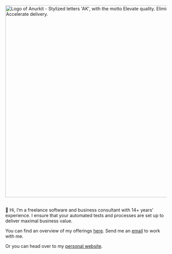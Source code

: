 <img src="https://github.com/user-attachments/assets/10deabd6-7d44-4dc3-8054-bb97f0bdd685" alt="Logo of Anurkit - Stylized letters 'AK', with the motto Elevate quality. Eliminate waste. Accelerate delivery." style="width: 600px; display: block; margin: 0 auto;"/>  

<br>

👋 Hi, I’m a freelance software and business consultant with 14+ years’ experience. I ensure that your automated tests and processes are set up to deliver maximal business value.

You can find an overview of my offerings [here](https://anukrit.de). Send me an [email](mailto:ak@anukrit.de) to work with me. 

Or you can head over to my [personal website](https://anupam.de/about/about.html).  
